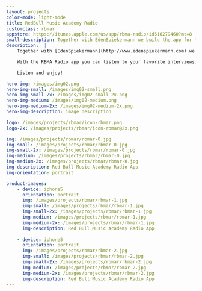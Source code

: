 ```yaml
---
layout: projects
color-mode: light-mode
title: RedBull Music Academy Radio
customclass: rbmar
appstore: https://itunes.apple.com/us/app/rbma-radio/id616279460?mt=8
small-description: Together with EdenSpiekermann we build the app for the Red Bull Music Academy Radio
description:  |
    Together with [EdenSpiekermann](http://www.edenspiekermann.com) we set out to build an app that lets you enjoy the ever expanding catalog of the Red Bull Music Academy Radio.

    With the RBMA Radio app you can listen to your favorite interviews, live recordings and mixes on your iPhone.

    Listen and enjoy!

hero-img: /images/img02.png
hero-img-small: /images/img02-small.png
hero-img-small-2x: /images/img02-small-2x.png
hero-img-medium: /images/img02-medium.png
hero-img-medium-2x: /images/img02-medium-2x.png
hero-img-description: image description

logo: /images/projects/rbmar/icon-rbmar.png
logo-2x: /images/projects/rbmar/icon-rbmar@2x.png

img: /images/projects/rbmar/rbmar-0.jpg
img-small: /images/projects/rbmar/rbmar-0.jpg
img-small-2x: /images/projects/rbmar/rbmar-0.jpg
img-medium: /images/projects/rbmar/rbmar-0.jpg
img-medium-2x: /images/projects/rbmar/rbmar-0.jpg
img-description: Red Bull Music Academy Radio App
img-orientation: portrait

product-images:
    - device: iphone5
      orientation: portrait
      img: /images/projects/rbmar/rbmar-1.jpg
      img-small: /images/projects/rbmar/rbmar-1.jpg
      img-small-2x: /images/projects/rbmar/rbmar-1.jpg
      img-medium: /images/projects/rbmar/rbmar-1.jpg
      img-medium-2x: /images/projects/rbmar/rbmar-1.jpg
      img-description: Red Bull Music Academy Radio App
      
    - device: iphone5
      orientation: portrait
      img: /images/projects/rbmar/rbmar-2.jpg
      img-small: /images/projects/rbmar/rbmar-2.jpg
      img-small-2x: /images/projects/rbmar/rbmar-2.jpg
      img-medium: /images/projects/rbmar/rbmar-2.jpg
      img-medium-2x: /images/projects/rbmar/rbmar-2.jpg
      img-description: Red Bull Music Academy Radio App
---
```

